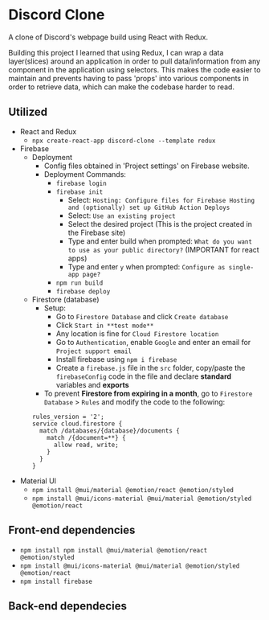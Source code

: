 # Discord Clone

A clone of Discord's webpage build using React with Redux.

Building this project I learned that using Redux, I can wrap a data layer(slices) around an application in order to pull data/information from any component in the application using selectors. This makes the code easier to maintain and prevents having to pass 'props' into various components in order to retrieve data, which can make the codebase harder to read.

## Utilized

- React and Redux
  - `npx create-react-app discord-clone --template redux`
- Firebase
  - Deployment
    - Config files obtained in 'Project settings' on Firebase website.
    - Deployment Commands:
      - `firebase login`
      - `firebase init`
        - Select: `Hosting: Configure files for Firebase Hosting and (optionally) set up GitHub Action Deploys`
        - Select: `Use an existing project`
        - Select the desired project (This is the project created in the Firebase site)
        - Type and enter build when prompted: `What do you want to use as your public directory?` (IMPORTANT for react apps)
        - Type and enter `y` when prompted: `Configure as single-app page?`
      - `npm run build`
      - `firebase deploy`
  - Firestore (database)
    - Setup:
      - Go to `Firestore Database` and click `Create database`
      - Click `Start in **test mode**`
      - Any location is fine for `Cloud Firestore location`
      - Go to `Authentication`, enable `Google` and enter an email for `Project support email`
      - Install firebase using `npm i firebase`
      - Create a `firebase.js` file in the `src` folder, copy/paste the `firebaseConfig` code in the file and declare **standard** variables and **exports**
    - To prevent **Firestore from expiring in a month**, go to `Firestore Database` > `Rules` and modify the code to the following: 
    ```
    rules_version = '2';
    service cloud.firestore {
      match /databases/{database}/documents {
        match /{document=**} {
          allow read, write;
        }
      }
    }
    ```
- Material UI
  - `npm install @mui/material @emotion/react @emotion/styled`
  - `npm install @mui/icons-material @mui/material @emotion/styled @emotion/react`

## Front-end dependencies
- `npm install npm install @mui/material @emotion/react @emotion/styled`
- `npm install @mui/icons-material @mui/material @emotion/styled @emotion/react`
- `npm install firebase`

## Back-end dependecies
